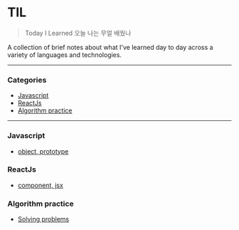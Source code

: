 # TIL

> Today I Learned 오늘 나는 무얼 배웠나

A collection of brief notes about what I've learned day to day across a
variety of languages and technologies. 

---

### Categories

* [Javascript](#javascript)
* [ReactJs](#reactjs)
* [Algorithm practice](#algorithm_practice)


---

### Javascript

- [object, prototype](javascript/object_prototype.js)

### ReactJs

- [component, jsx](ReactJs/Component_JSX.md)

### Algorithm practice

- [Solving problems](Algorithm/solve.js)


